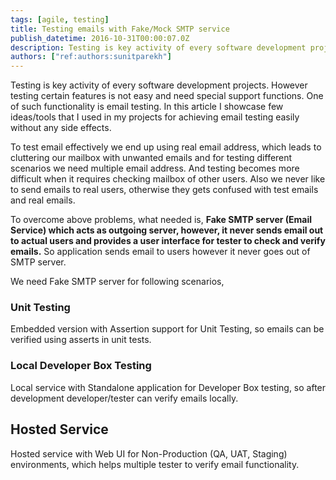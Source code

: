 ```yaml
---
tags: [agile, testing]
title: Testing emails with Fake/Mock SMTP service
publish_datetime: 2016-10-31T00:00:07.0Z
description: Testing is key activity of every software development projects. However testing certain features is not easy and need special support functions. One of such functionality is email testing. In this article I showcase few ideas/tools that I used in my projects for achieving email testing easily without any side effects.
authors: ["ref:authors:sunitparekh"]
---
```


Testing is key activity of every software development projects. However testing certain features is not easy and need special support functions. One of such functionality is email testing. In this article I showcase few ideas/tools that I used in my projects for achieving email testing easily without any side effects.

To test email effectively we end up using real email address, which leads to cluttering our mailbox with unwanted emails and for testing different scenarios we need multiple email address. And testing becomes more difficult when it requires checking mailbox of other users. Also we never like to send emails to real users, otherwise they gets confused with test emails and real emails.

To overcome above problems, what needed is, **Fake SMTP server (Email Service) which acts as outgoing server, however, it never sends email out to actual users and provides a user interface for tester to check and verify emails.** So application sends email to users however it never goes out of SMTP server.
   
We need Fake SMTP server for following scenarios,

### Unit Testing

Embedded version with Assertion support for Unit Testing, so emails can be verified using asserts in unit tests.


### Local Developer Box Testing

Local service with Standalone application for Developer Box testing, so after development developer/tester can verify emails locally.

## Hosted Service

Hosted service with Web UI for Non-Production (QA, UAT, Staging) environments, which helps multiple tester to verify email functionality.
  

  
  
     
   
